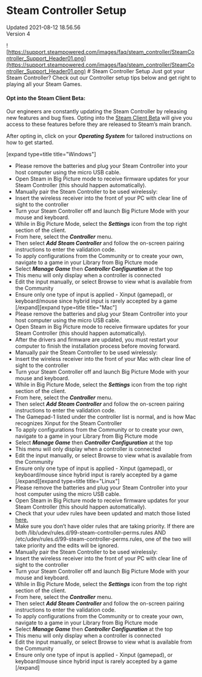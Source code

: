 # Steam Controller Setup
Updated 2021-08-12 18.56.56  
Version 4  

![https://support.steampowered.com/images/faq/steam_controller/SteamController_Support_Header01.png](https://support.steampowered.com/images/faq/steam_controller/SteamController_Support_Header01.png)  # Steam Controller Setup
Just got your Steam Controller? Check out our Controller setup tips below and get right to playing all your Steam Games.  
  
#### Opt into the Steam Client Beta:
Our engineers are constantly updating the Steam Controller by releasing new features and bug fixes. Opting into the [Steam Client Beta](https://steamcommunity.com/groups/SteamClientBeta/discussions/1/864957817328247556/) will give you access to these features before they are released to Steam’s main branch.  
  
After opting in, click on your ***Operating System*** for tailored instructions on how to get started.  
  
[expand type=title title="Windows"]
* Please remove the batteries and plug your Steam Controller into your host computer using the micro USB cable.
* Open Steam in Big Picture mode to receive firmware updates for your Steam Controller (this should happen automatically).
* Manually pair the Steam Controller to be used wirelessly:
* Insert the wireless receiver into the front of your PC with clear line of sight to the controller
* Turn your Steam Controller off and launch Big Picture Mode with your mouse and keyboard.
* While in Big Picture Mode, select the ***Settings*** icon from the top right section of the client.
* From here, select the ***Controller*** menu.
* Then select ***Add Steam Controller*** and follow the on-screen pairing instructions to enter the validation code.
* To apply configurations from the Community or to create your own, navigate to a game in your Library from Big Picture mode
* Select ***Manage Game*** then ***Controller Configuration*** at the top
* This menu will only display when a controller is connected
* Edit the input manually, or select Browse to view what is available from the Community
* Ensure only one type of input is applied - Xinput (gamepad), or keyboard/mouse since hybrid input is rarely accepted by a game
 [/expand][expand type=title title="Mac"]
* Please remove the batteries and plug your Steam Controller into your host computer using the micro USB cable.
* Open Steam in Big Picture mode to receive firmware updates for your Steam Controller (this should happen automatically).
* After the drivers and firmware are updated, you must restart your computer to finish the installation process before moving forward.
* Manually pair the Steam Controller to be used wirelessly:
* Insert the wireless receiver into the front of your Mac with clear line of sight to the controller
* Turn your Steam Controller off and launch Big Picture Mode with your mouse and keyboard.
* While in Big Picture Mode, select the ***Settings*** icon from the top right section of the client.
* From here, select the ***Controller*** menu.
* Then select ***Add Steam Controller*** and follow the on-screen pairing instructions to enter the validation code.
* The Gamepad-1 listed under the controller list is normal, and is how Mac recognizes Xinput for the Steam Controller
* To apply configurations from the Community or to create your own, navigate to a game in your Library from Big Picture mode
* Select ***Manage Game*** then ***Controller Configuration*** at the top
* This menu will only display when a controller is connected
* Edit the input manually, or select Browse to view what is available from the Community
* Ensure only one type of input is applied - Xinput (gamepad), or keyboard/mouse since hybrid input is rarely accepted by a game
 [/expand][expand type=title title="Linux"]
* Please remove the batteries and plug your Steam Controller into your host computer using the micro USB cable.
* Open Steam in Big Picture mode to receive firmware updates for your Steam Controller (this should happen automatically).
* Check that your udev rules have been updated and match those listed [here.](https://steamcommunity.com/app/353370/discussions/0/490123197956024380/)
* Make sure you don’t have older rules that are taking priority. If there are both /lib/udev/rules.d/99-steam-controller-perms.rules AND /etc/udev/rules.d/99-steam-controller-perms.rules, one of the two will take priority and the edits will be ignored.
* Manually pair the Steam Controller to be used wirelessly:
* Insert the wireless receiver into the front of your PC with clear line of sight to the controller
* Turn your Steam Controller off and launch Big Picture Mode with your mouse and keyboard.
* While in Big Picture Mode, select the ***Settings*** icon from the top right section of the client.
* From here, select the ***Controller*** menu.
* Then select ***Add Steam Controller*** and follow the on-screen pairing instructions to enter the validation code.
* To apply configurations from the Community or to create your own, navigate to a game in your Library from Big Picture mode
* Select ***Manage Game*** then ***Controller Configuration*** at the top
* This menu will only display when a controller is connected
* Edit the input manually, or select Browse to view what is available from the Community
* Ensure only one type of input is applied - Xinput (gamepad), or keyboard/mouse since hybrid input is rarely accepted by a game
 [/expand]